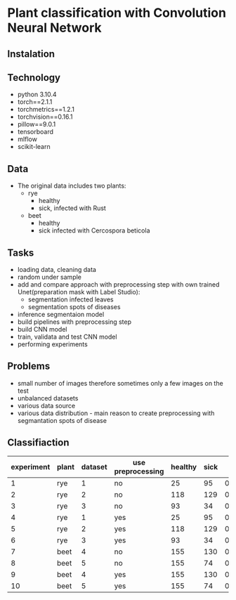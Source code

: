 # Plant classification with Convolution Neural Network

## Instalation


## Technology
- python 3.10.4
- torch==2.1.1 
- torchmetrics==1.2.1
- torchvision==0.16.1
- pillow==9.0.1
- tensorboard
- mlflow
- scikit-learn

## Data

- The original data includes two plants:
  - rye
    - healthy
    - sick, infected with Rust   
  - beet
    - healthy
    - sick infected with  Cercospora beticola 

## Tasks

- loading data, cleaning data
- random under sample
- add and compare approach with preprocessing step with own trained Unet(preparation mask with Label Studio):
  - segmentation infected leaves
  - segmentation spots of diseases
- inference segmentaion model
- build pipelines with preprocessing step
- build CNN model
- train, validata and test CNN model
- performing experiments

## Problems
- small number of images therefore sometimes only a few images on the test
- unbalanced datasets
- various data source
- various data distribution - main reason to create preprocessing with segmantation spots of disease

## Classifiaction 

| experiment | plant | dataset | use preprocessing | healthy | sick | val acc | val precision | val recall | test acc | test precision | test recall |
|------------|-------|---------|---------------------|---------|------|---------|----------------|------------|----------|-----------------|-------------|
| 1          | rye   | 1       | no                  | 25      | 95   | 0.854   | 0.823          | 0.86       | 0.833    | 0.75            | 0.85        |
| 2          | rye   | 2       | no                  | 118     | 129  | 0.875   | 0.846          | 0.917      | 0.917    | 0.917           | 0.917       |
| 3          | rye   | 3       | no                  | 93      | 34   | 0.75    | 0.75           | 0.75       | 0.75     | 0.75            | 0.75        |
| 4          | rye   | 1       | yes                 | 25      | 95   | 0.92    | 0.96           | 0.85       | 0.88     | 0.84            | 0.86        |
| 5          | rye   | 2       | yes                 | 118     | 129  | 0.917   | 0.95           | 0.833      | 0.917    | 0.92            | 0.833       |
| 6          | rye   | 3       | yes                 | 93      | 34   | 0.875   | 0.95           | 0.75       | 0.625    | 0.6             | 0.75        |
| 7          | beet  | 4       | no                  | 155     | 130  | 0.846   | 0.8            | 0.923      | 0.692    | 0.692           | 0.692       |
| 8          | beet  | 5       | no                  | 155     | 74   | 0.75    | 0.667          | 0.688      | 0.688    | 0.636           | 0.875       |
| 9          | beet  | 4       | yes                 | 155     | 130  | 0.846   | 0.85           | 0.692      | 0.731    | 0.8             | 0.615       |
| 10         | beet  | 5       | yes                 | 155     | 74   | 0.688   | 0.667          | 0.75       | 0.688    | 0.615           | 0.62        |

